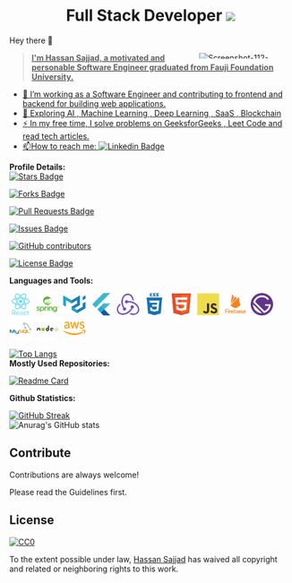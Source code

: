 <h1  align="center">Full Stack Developer  <a  href="https://twitter.com/@hassan032001"  ><img src="https://img.icons8.com/external-tal-revivo-color-tal-revivo/24/null/external-twitter-an-american-online-news-and-social-networking-service-logo-color-tal-revivo.png"/>
</a></h1>

Hey there 👋

<a href="https://www.linkedin.com/in/hassan-s-881607224/"/>
<img align="right"  src="https://i.ibb.co/dgKBPnB/Screenshot-112-removebg-preview.png" alt="Screenshot-112-removebg-preview" border="0" style="width: 165px; height: 10px;"  width="165"  height="80"/>

> **I'm Hassan Sajjad, a motivated and personable Software Engineer graduated from Fauji Foundation University.**


- :telescope: I’m working as a Software Engineer and contributing to frontend and backend for building web applications.
- :seedling: Exploring  AI , Machine Learning , Deep Learning , SaaS , Blockchain
- :zap: In my free time, I solve problems on GeeksforGeeks , Leet Code and read tech articles.
- :mailbox:How to reach me: [![Linkedin Badge](https://img.shields.io/badge/-LinkedIN-blue?style=flat&logo=Linkedin&logoColor=white)](https://www.linkedin.com/in/hassan-s-881607224/)




**Profile Details:**
<br/>
<a  href="https://github.com/abhisheknaiidu/awesome-github-profile-readme/stargazers"><img  src="https://img.shields.io/github/stars/abhisheknaiidu/awesome-github-profile-readme"  alt="Stars Badge"/></a>

<a  href="https://github.com/abhisheknaiidu/awesome-github-profile-readme/network/members"><img  src="https://img.shields.io/github/forks/abhisheknaiidu/awesome-github-profile-readme"  alt="Forks Badge"/></a>

<a  href="https://github.com/abhisheknaiidu/awesome-github-profile-readme/pulls"><img  src="https://img.shields.io/github/issues-pr/abhisheknaiidu/awesome-github-profile-readme"  alt="Pull Requests Badge"/></a>

<a  href="https://github.com/abhisheknaiidu/awesome-github-profile-readme/issues"><img  src="https://img.shields.io/github/issues/abhisheknaiidu/awesome-github-profile-readme"  alt="Issues Badge"/></a>

<a  href="https://github.com/abhisheknaiidu/awesome-github-profile-readme/graphs/contributors"><img  alt="GitHub contributors"  src="https://img.shields.io/github/contributors/abhisheknaiidu/awesome-github-profile-readme?color=2b9348"></a>

<a  href="https://github.com/abhisheknaiidu/awesome-github-profile-readme/blob/master/LICENSE"><img  src="https://img.shields.io/github/license/abhisheknaiidu/awesome-github-profile-readme?color=2b9348"  alt="License Badge"/></a>

**Languages and Tools:**
<br/>
<div>

  <img src="https://github.com/devicons/devicon/blob/master/icons/react/react-original-wordmark.svg" title="React" alt="React" width="40" height="40"/>&nbsp;
  <img src="https://github.com/devicons/devicon/blob/master/icons/spring/spring-original-wordmark.svg" title="Spring" alt="Spring" width="40" height="40"/>&nbsp;
  <img src="https://github.com/devicons/devicon/blob/master/icons/materialui/materialui-original.svg" title="Material UI" alt="Material UI" width="40" height="40"/>&nbsp;
  <img src="https://github.com/devicons/devicon/blob/master/icons/flutter/flutter-original.svg" title="Flutter" alt="Flutter" width="40" height="40"/>&nbsp;
  <img src="https://github.com/devicons/devicon/blob/master/icons/redux/redux-original.svg" title="Redux" alt="Redux " width="40" height="40"/>&nbsp;
  <img src="https://github.com/devicons/devicon/blob/master/icons/css3/css3-plain-wordmark.svg"  title="CSS3" alt="CSS" width="40" height="40"/>&nbsp;
  <img src="https://github.com/devicons/devicon/blob/master/icons/html5/html5-original.svg" title="HTML5" alt="HTML" width="40" height="40"/>&nbsp;
  <img src="https://github.com/devicons/devicon/blob/master/icons/javascript/javascript-original.svg" title="JavaScript" alt="JavaScript" width="40" height="40"/>&nbsp;
  <img src="https://github.com/devicons/devicon/blob/master/icons/firebase/firebase-plain-wordmark.svg" title="Firebase" alt="Firebase" width="40" height="40"/>&nbsp;
  <img src="https://github.com/devicons/devicon/blob/master/icons/gatsby/gatsby-original.svg" title="Gatsby"  alt="Gatsby" width="40" height="40"/>&nbsp;
  <img src="https://github.com/devicons/devicon/blob/master/icons/mysql/mysql-original-wordmark.svg" title="MySQL"  alt="MySQL" width="40" height="40"/>&nbsp;
  <img src="https://github.com/devicons/devicon/blob/master/icons/nodejs/nodejs-original-wordmark.svg" title="NodeJS" alt="NodeJS" width="40" height="40"/>&nbsp;
  <img src="https://github.com/devicons/devicon/blob/master/icons/amazonwebservices/amazonwebservices-plain-wordmark.svg" title="AWS" alt="AWS" width="40" height="40"/>&nbsp;

</div>

[![Top Langs](https://github-readme-stats.vercel.app/api/top-langs/?username=anuraghazra&layout=compact)](https://github.com/anuraghazra/github-readme-stats)
<br/>
**Mostly Used Repositories:**

[![Readme Card](https://github-readme-stats.vercel.app/api/pin/?username=hassansajjad123&repo=SaloonApp&show_owner=true)](https://github.com/anuraghazra/hassan)


**Github Statistics:**

[![GitHub Streak](https://github-readme-streak-stats.herokuapp.com?user=hassansajjad123&theme=radical)](https://git.io/streak-stats)
<br/>
![Anurag's GitHub stats](https://github-readme-stats.vercel.app/api?username=Hassansajjad&show_icons=true&theme=dracula)




















## Contribute

  

Contributions are always welcome!

Please read the Guidelines first.



## License

  

[![CC0](https://licensebuttons.net/p/zero/1.0/88x31.png)](https://creativecommons.org/publicdomain/zero/1.0/)

  

To the extent possible under law, [Hassan Sajjad](https://www.linkedin.com/in/hassan-s-881607224/) has waived all copyright and related or neighboring rights to this work.
